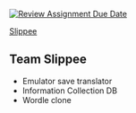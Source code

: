 [![Review Assignment Due Date](https://classroom.github.com/assets/deadline-readme-button-22041afd0340ce965d47ae6ef1cefeee28c7c493a6346c4f15d667ab976d596c.svg)](https://classroom.github.com/a/5Wo5gQYL)

[Slippee](1200px-SF643D_Slippy.webp)

## Team Slippee

- Emulator save translator
- Information Collection DB
- Wordle clone
